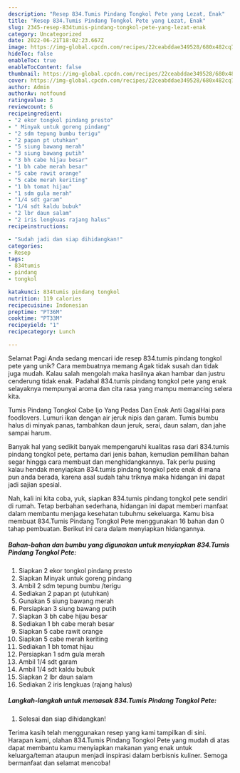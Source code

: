 ```yaml
---
description: "Resep 834.Tumis Pindang Tongkol Pete yang Lezat, Enak"
title: "Resep 834.Tumis Pindang Tongkol Pete yang Lezat, Enak"
slug: 2345-resep-834tumis-pindang-tongkol-pete-yang-lezat-enak
category: Uncategorized
date: 2022-06-21T18:02:23.667Z
image: https://img-global.cpcdn.com/recipes/22ceabddae349528/680x482cq70/834tumis-pindang-tongkol-pete-foto-resep-utama.jpg
hideToc: false
enableToc: true
enableTocContent: false
thumbnail: https://img-global.cpcdn.com/recipes/22ceabddae349528/680x482cq70/834tumis-pindang-tongkol-pete-foto-resep-utama.jpg
cover: https://img-global.cpcdn.com/recipes/22ceabddae349528/680x482cq70/834tumis-pindang-tongkol-pete-foto-resep-utama.jpg
author: Admin
authorAv: notfound
ratingvalue: 3
reviewcount: 6
recipeingredient:
- "2 ekor tongkol pindang presto"
- " Minyak untuk goreng pindang"
- "2 sdm tepung bumbu terigu"
- "2 papan pt utuhkan"
- "5 siung bawang merah"
- "3 siung bawang putih"
- "3 bh cabe hijau besar"
- "1 bh cabe merah besar"
- "5 cabe rawit orange"
- "5 cabe merah keriting"
- "1 bh tomat hijau"
- "1 sdm gula merah"
- "1/4 sdt garam"
- "1/4 sdt kaldu bubuk"
- "2 lbr daun salam"
- "2 iris lengkuas rajang halus"
recipeinstructions:

- "Sudah jadi dan siap dihidangkan!"
categories:
- Resep
tags:
- 834tumis
- pindang
- tongkol

katakunci: 834tumis pindang tongkol 
nutrition: 119 calories
recipecuisine: Indonesian
preptime: "PT36M"
cooktime: "PT33M"
recipeyield: "1"
recipecategory: Lunch

---
```



Selamat Pagi Anda sedang mencari ide resep 834.tumis pindang tongkol pete yang unik? Cara membuatnya memang Agak tidak susah dan tidak juga mudah. Kalau salah mengolah maka hasilnya akan hambar dan justru cenderung tidak enak. Padahal 834.tumis pindang tongkol pete yang enak selayaknya mempunyai aroma dan cita rasa yang mampu memancing selera kita.


Tumis Pindang Tongkol Cabe Ijo Yang Pedas Dan Enak Anti GagalHai para foodlovers. Lumuri ikan dengan air jeruk nipis dan garam. Tumis bumbu halus di minyak panas, tambahkan daun jeruk, serai, daun salam, dan jahe sampai harum.

Banyak hal yang sedikit banyak mempengaruhi kualitas rasa dari 834.tumis pindang tongkol pete, pertama dari jenis bahan, kemudian pemilihan bahan segar hingga cara membuat dan menghidangkannya. Tak perlu pusing kalau hendak menyiapkan 834.tumis pindang tongkol pete enak di mana pun anda berada, karena asal sudah tahu triknya maka hidangan ini dapat jadi sajian spesial.


Nah, kali ini kita coba, yuk, siapkan 834.tumis pindang tongkol pete sendiri di rumah. Tetap berbahan sederhana, hidangan ini dapat memberi manfaat dalam membantu menjaga kesehatan tubuhmu sekeluarga. Kamu bisa membuat 834.Tumis Pindang Tongkol Pete menggunakan 16 bahan dan 0 tahap pembuatan. Berikut ini cara dalam menyiapkan hidangannya.

<!--inarticleads1-->

##### Bahan-bahan dan bumbu yang digunakan untuk menyiapkan 834.Tumis Pindang Tongkol Pete:

1. Siapkan 2 ekor tongkol pindang presto
1. Siapkan  Minyak untuk goreng pindang
1. Ambil 2 sdm tepung bumbu /terigu
1. Sediakan 2 papan pt (utuhkan)
1. Gunakan 5 siung bawang merah
1. Persiapkan 3 siung bawang putih
1. Siapkan 3 bh cabe hijau besar
1. Sediakan 1 bh cabe merah besar
1. Siapkan 5 cabe rawit orange
1. Siapkan 5 cabe merah keriting
1. Sediakan 1 bh tomat hijau
1. Persiapkan 1 sdm gula merah
1. Ambil 1/4 sdt garam
1. Ambil 1/4 sdt kaldu bubuk
1. Siapkan 2 lbr daun salam
1. Sediakan 2 iris lengkuas (rajang halus)




<!--inarticleads2-->

##### Langkah-langkah untuk memasak 834.Tumis Pindang Tongkol Pete:


1. Selesai dan siap dihidangkan!



Terima kasih telah menggunakan resep yang kami tampilkan di sini. Harapan kami, olahan 834.Tumis Pindang Tongkol Pete yang mudah di atas dapat membantu kamu menyiapkan makanan yang enak untuk keluarga/teman ataupun menjadi inspirasi dalam berbisnis kuliner. Semoga bermanfaat dan selamat mencoba!
